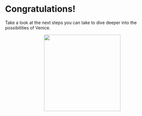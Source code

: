 # Congratulations!

Take a look at the next steps you can take to dive deeper into the possibilities of Venice.


<p align="center">
  <img src="https://link.usevenice.com/success-image" width="250"> 
</p>

